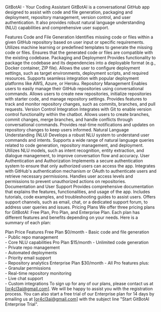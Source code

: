 GitBotAI - Your Coding Assistant
GitBotAI is a conversational GitHub app designed to assist with code and file generation, packaging and deployment, repository management, version control, and user authentication. It also provides robust natural language understanding (NLU) capabilities and comprehensive user support.

Features
Code and File Generation
Identifies missing code or files within a given GitHub repository based on user input or specific requirements.
Utilizes machine learning or predefined templates to generate the missing code or files.
Ensures that the generated code or files are compatible with the existing codebase.
Packaging and Deployment
Provides functionality to package the codebase and its dependencies into a deployable format (e.g., Docker container, ZIP file).
Allows the user to configure deployment settings, such as target environments, deployment scripts, and required resources.
Supports seamless integration with popular deployment platforms like AWS, Azure, or Heroku.
Repository Management
Enables users to easily manage their GitHub repositories using conversational commands.
Allows users to create new repositories, initialize repositories with starter code, and manage repository settings.
Provides features to track and monitor repository changes, such as commits, branches, and pull requests.
Version Control Integration
Integrates with Git to enable version control functionality within the chatbot.
Allows users to create branches, commit changes, merge branches, and handle conflicts through conversational commands.
Provides real-time notifications and updates on repository changes to keep users informed.
Natural Language Understanding (NLU)
Develops a robust NLU system to understand user commands and intents.
Supports a wide range of natural language queries related to code generation, repository management, and deployment.
Utilizes NLU models, such as intent recognition, entity extraction, and dialogue management, to improve conversation flow and accuracy.
User Authentication and Authorization
Implements a secure authentication system to ensure that only authorized users can access the app.
Integrates with GitHub's authentication mechanism or OAuth to authenticate users and retrieve necessary permissions.
Handles user access levels and permissions to prevent unauthorized actions on repositories.
Documentation and User Support
Provides comprehensive documentation that explains the features, functionalities, and usage of the app.
Includes tutorials, code examples, and troubleshooting guides to assist users.
Offers support channels, such as email, chat, or a dedicated support forum, to address user queries and issues.
Pricing Plans
We offer three pricing plans for GitBotAI: Free Plan, Pro Plan, and Enterprise Plan. Each plan has different features and benefits depending on your needs. Here is a summary of each plan:

Plan	Price	Features
Free Plan	$0/month	- Basic code and file generation <br> - Public repo management <br> - Core NLU capabilities
Pro Plan	$15/month	- Unlimited code generation <br> - Private repo management <br> - Automated deployments <br> - Priority email support <br> - Repository analytics
Enterprise Plan	$30/month	- All Pro features plus: <br> - Granular permissions <br> - Real-time repository monitoring <br> - Live chat support <br> - Custom integrations
To sign up for any of our plans, please contact us at [or4cl3ai@gmail.com]. We will be happy to assist you with the registration process. You can also start a free trial of our Enterprise plan for 14 days by emailing us at [or4cl3ai@gmail.com] with the subject line "Start GitBotAI Enterprise Trial".
